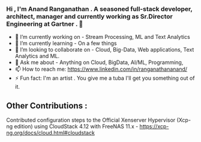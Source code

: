 ### Hi , I'm Anand Ranganathan . A seasoned full-stack developer, architect, manager and currently working as Sr.Director Engineering at Gartner . 👋

<!--
**anandr781/anandr781** is a ✨ _special_ ✨ repository because its `README.md` (this file) appears on your GitHub profile.
-->

- 🔭 I’m currently working on - Stream Processing, ML and Text Analytics
- 🌱 I’m currently learning - On a few things 
- 👯 I’m looking to collaborate on - Cloud, Big-Data, Web applications, Text Analytics and ML. 
- 💬 Ask me about - Anything on Cloud, BigData, AI/ML, Programming, 
- 📫 How to reach me: https://www.linkedin.com/in/ranganathananand/
- ⚡ Fun fact: I'm an artist . You give me a tuba I'll get you something out of it.

## Other Contributions : 
 Contributed configuration steps to the Official Xenserver Hypervisor (Xcp-ng edition) using CloudStack 4.12 with FreeNAS 11.x - https://xcp-ng.org/docs/cloud.html#cloudstack

